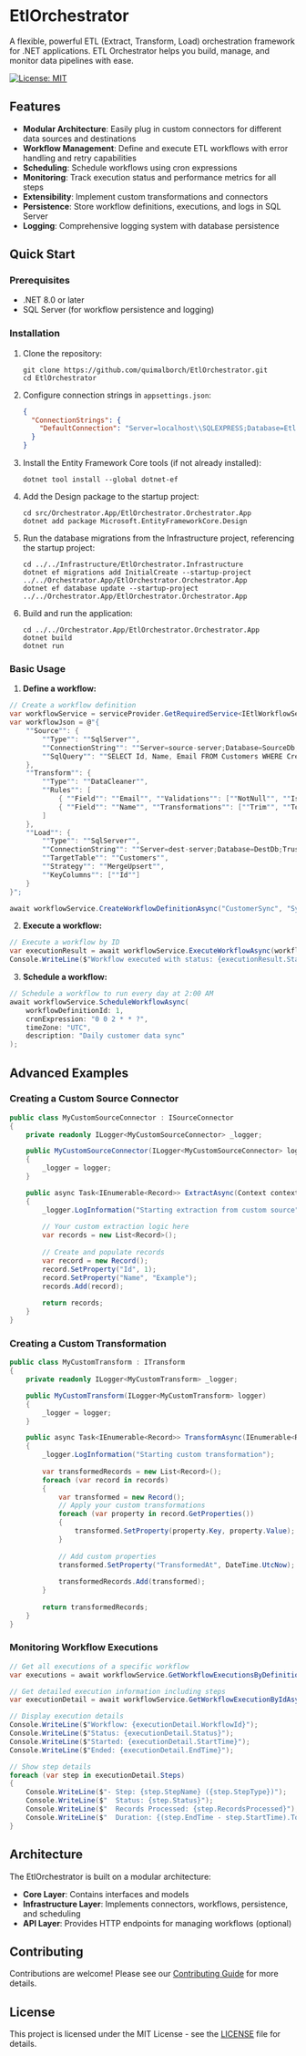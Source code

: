 # EtlOrchestrator

A flexible, powerful ETL (Extract, Transform, Load) orchestration framework for .NET applications. ETL Orchestrator helps you build, manage, and monitor data pipelines with ease.

[![License: MIT](https://img.shields.io/badge/License-MIT-yellow.svg)](https://opensource.org/licenses/MIT)

## Features

- **Modular Architecture**: Easily plug in custom connectors for different data sources and destinations
- **Workflow Management**: Define and execute ETL workflows with error handling and retry capabilities
- **Scheduling**: Schedule workflows using cron expressions
- **Monitoring**: Track execution status and performance metrics for all steps
- **Extensibility**: Implement custom transformations and connectors
- **Persistence**: Store workflow definitions, executions, and logs in SQL Server
- **Logging**: Comprehensive logging system with database persistence

## Quick Start

### Prerequisites

- .NET 8.0 or later
- SQL Server (for workflow persistence and logging)

### Installation

1. Clone the repository:
   ```
   git clone https://github.com/quimalborch/EtlOrchestrator.git
   cd EtlOrchestrator
   ```

2. Configure connection strings in `appsettings.json`:
   ```json
   {
     "ConnectionStrings": {
       "DefaultConnection": "Server=localhost\\SQLEXPRESS;Database=EtlOrchestrator;Trusted_Connection=True;MultipleActiveResultSets=true;TrustServerCertificate=True"
     }
   }
   ```

3. Install the Entity Framework Core tools (if not already installed):
   ```
   dotnet tool install --global dotnet-ef
   ```

4. Add the Design package to the startup project:
   ```
   cd src/Orchestrator.App/EtlOrchestrator.Orchestrator.App
   dotnet add package Microsoft.EntityFrameworkCore.Design
   ```

5. Run the database migrations from the Infrastructure project, referencing the startup project:
   ```
   cd ../../Infrastructure/EtlOrchestrator.Infrastructure
   dotnet ef migrations add InitialCreate --startup-project ../../Orchestrator.App/EtlOrchestrator.Orchestrator.App
   dotnet ef database update --startup-project ../../Orchestrator.App/EtlOrchestrator.Orchestrator.App
   ```

6. Build and run the application:
   ```
   cd ../../Orchestrator.App/EtlOrchestrator.Orchestrator.App
   dotnet build
   dotnet run
   ```

### Basic Usage

1. **Define a workflow:**

```csharp
// Create a workflow definition
var workflowService = serviceProvider.GetRequiredService<IEtlWorkflowService>();
var workflowJson = @"{
    ""Source"": {
        ""Type"": ""SqlServer"",
        ""ConnectionString"": ""Server=source-server;Database=SourceDb;Trusted_Connection=True"",
        ""SqlQuery"": ""SELECT Id, Name, Email FROM Customers WHERE CreatedDate > @lastRun""
    },
    ""Transform"": {
        ""Type"": ""DataCleaner"",
        ""Rules"": [
            { ""Field"": ""Email"", ""Validations"": [""NotNull"", ""IsEmail""] },
            { ""Field"": ""Name"", ""Transformations"": [""Trim"", ""ToUpper""] }
        ]
    },
    ""Load"": {
        ""Type"": ""SqlServer"",
        ""ConnectionString"": ""Server=dest-server;Database=DestDb;Trusted_Connection=True"",
        ""TargetTable"": ""Customers"",
        ""Strategy"": ""MergeUpsert"",
        ""KeyColumns"": [""Id""]
    }
}";

await workflowService.CreateWorkflowDefinitionAsync("CustomerSync", "Synchronize customer data", workflowJson);
```

2. **Execute a workflow:**

```csharp
// Execute a workflow by ID
var executionResult = await workflowService.ExecuteWorkflowAsync(workflowId);
Console.WriteLine($"Workflow executed with status: {executionResult.Status}");
```

3. **Schedule a workflow:**

```csharp
// Schedule a workflow to run every day at 2:00 AM
await workflowService.ScheduleWorkflowAsync(
    workflowDefinitionId: 1,
    cronExpression: "0 0 2 * * ?",
    timeZone: "UTC",
    description: "Daily customer data sync"
);
```

## Advanced Examples

### Creating a Custom Source Connector

```csharp
public class MyCustomSourceConnector : ISourceConnector
{
    private readonly ILogger<MyCustomSourceConnector> _logger;

    public MyCustomSourceConnector(ILogger<MyCustomSourceConnector> logger)
    {
        _logger = logger;
    }

    public async Task<IEnumerable<Record>> ExtractAsync(Context context)
    {
        _logger.LogInformation("Starting extraction from custom source");
        
        // Your custom extraction logic here
        var records = new List<Record>();
        
        // Create and populate records
        var record = new Record();
        record.SetProperty("Id", 1);
        record.SetProperty("Name", "Example");
        records.Add(record);
        
        return records;
    }
}
```

### Creating a Custom Transformation

```csharp
public class MyCustomTransform : ITransform
{
    private readonly ILogger<MyCustomTransform> _logger;

    public MyCustomTransform(ILogger<MyCustomTransform> logger)
    {
        _logger = logger;
    }

    public async Task<IEnumerable<Record>> TransformAsync(IEnumerable<Record> records)
    {
        _logger.LogInformation("Starting custom transformation");
        
        var transformedRecords = new List<Record>();
        foreach (var record in records)
        {
            var transformed = new Record();
            // Apply your custom transformations
            foreach (var property in record.GetProperties())
            {
                transformed.SetProperty(property.Key, property.Value);
            }
            
            // Add custom properties
            transformed.SetProperty("TransformedAt", DateTime.UtcNow);
            
            transformedRecords.Add(transformed);
        }
        
        return transformedRecords;
    }
}
```

### Monitoring Workflow Executions

```csharp
// Get all executions of a specific workflow
var executions = await workflowService.GetWorkflowExecutionsByDefinitionIdAsync(workflowDefinitionId);

// Get detailed execution information including steps
var executionDetail = await workflowService.GetWorkflowExecutionByIdAsync(executionId);

// Display execution details
Console.WriteLine($"Workflow: {executionDetail.WorkflowId}");
Console.WriteLine($"Status: {executionDetail.Status}");
Console.WriteLine($"Started: {executionDetail.StartTime}");
Console.WriteLine($"Ended: {executionDetail.EndTime}");

// Show step details
foreach (var step in executionDetail.Steps)
{
    Console.WriteLine($"- Step: {step.StepName} ({step.StepType})");
    Console.WriteLine($"  Status: {step.Status}");
    Console.WriteLine($"  Records Processed: {step.RecordsProcessed}");
    Console.WriteLine($"  Duration: {(step.EndTime - step.StartTime).TotalSeconds}s");
}
```

## Architecture

The EtlOrchestrator is built on a modular architecture:

- **Core Layer**: Contains interfaces and models
- **Infrastructure Layer**: Implements connectors, workflows, persistence, and scheduling
- **API Layer**: Provides HTTP endpoints for managing workflows (optional)

## Contributing

Contributions are welcome! Please see our [Contributing Guide](CONTRIBUTING.md) for more details.

## License

This project is licensed under the MIT License - see the [LICENSE](LICENSE) file for details. 